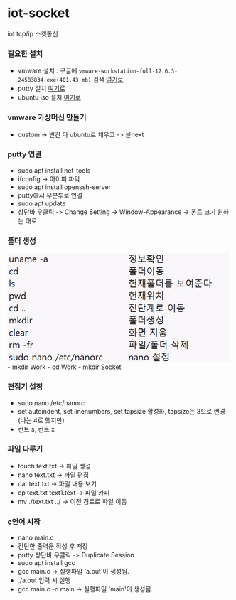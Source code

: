 # iot-socket
iot tcp/ip 소켓통신

### 필요한 설치
- vmware 설치 : 구글에 `vmware-workstation-full-17.6.3-24583834.exe(401.43 mb)` 검색 [여기로](https://www.fileeagle.com/software/662/VMware-Workstation-Pro/17.6.3)
- putty 설치 [여기로](https://www.chiark.greenend.org.uk/~sgtatham/putty/latest.html)
- ubuntu iso 설치 [여기로](https://ubuntu.com/download/desktop)

### vmware 가상머신 만들기
- custom -> 빈칸 다 ubuntu로 채우고 -> 올next

### putty 연결
- sudo apt install net-tools
- ifconfig -> 아이피 파악
- sudo apt install openssh-server
- putty에서 우분투로 연결
- sudo apt update
- 상단바 우클릭 -> Change Setting -> Window-Appearance -> 폰트 크기 원하는 대로

### 폴더 생성
<img src="./image/image01.png" width="500">
- mkdir Work
- cd Work
- mkdir Socket

### 편집기 설정
- sudo nano /etc/nanorc
- set autoindent, set linenumbers, set tapsize 활성화, tapsize는 3으로 변경 (나는 4로 했지만)
- 컨트 s, 컨트 x 

### 파일 다루기
- touch text.txt -> 파일 생성
- nano text.txt -> 파일 편집
- cat text.txt -> 파일 내용 보기
- cp text.txt text1.text -> 파일 카피
- mv ./text.txt ../ -> 이전 경로로 파일 이동


### c언어 시작
- nano main.c
- 간단한 출력문 작성 후 저장
- putty 상단바 우클릭 -> Duplicate Session
- sudo apt install gcc
- gcc main.c -> 실행파일 'a.out'이 생성됨.
- ./a.out 입력 시 실행
- gcc main.c -o main -> 실행파일 'main'이 생성됨.